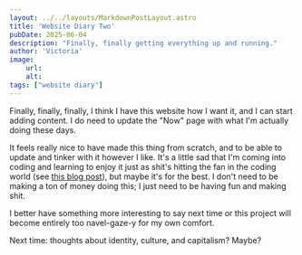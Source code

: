 ```yaml
---
layout: ../../layouts/MarkdownPostLayout.astro
title: 'Website Diary Two'
pubDate: 2025-06-04
description: "Finally, finally getting everything up and running."
author: 'Victoria'
image:
    url:
    alt:
tags: ["website diary"]
---
```

Finally, finally, finally, I think I have this website how I want it, and I can start adding content. I do need to update the "Now" page with what I'm actually doing these days.

It feels really nice to have made this thing from scratch, and to be able to update and tinker with it however I like. It's a little sad that I'm coming into coding and learning to enjoy it just as shit's hitting the fan in the coding world (see [this blog post](https://carmenvankerckhove.substack.com/p/you-are-not-your-job-and-soon-you?r=h567&triedRedirect=true)), but maybe it's for the best. I don't need to be making a ton of money doing this; I just need to be having fun and making shit.

I better have something more interesting to say next time or this project will become entirely too navel-gaze-y for my own comfort.

Next time: thoughts about identity, culture, and capitalism? Maybe?
